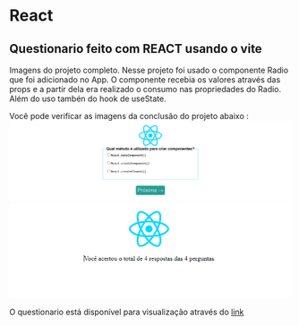 # React 
## Questionario feito com REACT usando o vite

Imagens do projeto completo.
Nesse projeto foi usado o componente Radio que foi adicionado no App. O componente recebia os valores através das props e a partir dela era realizado o consumo nas propriedades do Radio.
Além do uso tambén do hook de useState.

Você pode verificar as imagens da conclusão do projeto abaixo :
![Alt text](image.png)
![Alt text](image-1.png)

O questionario está disponível para visualização através do [link](https://react-form-lovat.vercel.app/?to=/placeholder.com)  
